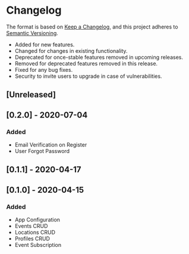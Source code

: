 # Changelog

The format is based on [Keep a Changelog](https://keepachangelog.com/en/1.0.0/),
and this project adheres to [Semantic Versioning](https://semver.org/spec/v2.0.0.html).

-   Added for new features.
-   Changed for changes in existing functionality.
-   Deprecated for once-stable features removed in upcoming releases.
-   Removed for deprecated features removed in this release.
-   Fixed for any bug fixes.
-   Security to invite users to upgrade in case of vulnerabilities.

## [Unreleased]

## [0.2.0] - 2020-07-04

### Added

-   Email Verification on Register
-   User Forgot Password

## [0.1.1] - 2020-04-17

## [0.1.0] - 2020-04-15

### Added

-   App Configuration
-   Events CRUD
-   Locations CRUD
-   Profiles CRUD
-   Event Subscription
